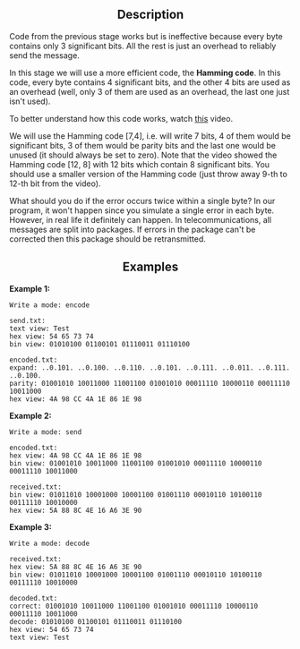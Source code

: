 <h2 style="text-align: center;">Description</h2>

<p>Code from the previous stage works but is ineffective because every byte contains only 3 significant bits. All the rest is just an overhead to reliably send the message.</p>

<p>In this stage we will use a more efficient code, the <strong>Hamming code</strong>. In this code, every byte contains 4 significant bits, and the other 4 bits are used as an overhead (well, only 3 of them are used as an overhead, the last one just isn't used).</p>

<p>To better understand how this code works, watch <a target="_blank" href="https://www.youtube.com/watch?v=373FUw-2U2k" rel="nofollow noopener noreferrer">this</a> video.</p>

<p>We will use the Hamming code [7,4], i.e. will write 7 bits, 4 of them would be significant bits, 3 of them would be parity bits and the last one would be unused (it should always be set to zero). Note that the video showed the Hamming code [12, 8] with 12 bits which contain 8 significant bits. You should use a smaller version of the Hamming code (just throw away 9-th to 12-th bit from the video).</p>

<p>What should you do if the error occurs twice within a single byte? In our program, it won't happen since you simulate a single error in each byte. However, in real life it definitely can happen. In telecommunications, all messages are split into packages. If errors in the package can't be corrected then this package should be retransmitted.</p>

<h2 style="text-align: center;">Examples</h2>

<p><strong>Example 1:</strong></p>

<pre><code class="language-no-highlight">Write a mode: encode

send.txt:
text view: Test
hex view: 54 65 73 74
bin view: 01010100 01100101 01110011 01110100

encoded.txt:
expand: ..0.101. ..0.100. ..0.110. ..0.101. ..0.111. ..0.011. ..0.111. ..0.100.
parity: 01001010 10011000 11001100 01001010 00011110 10000110 00011110 10011000
hex view: 4A 98 CC 4A 1E 86 1E 98</code></pre>

<p><strong>Example 2:</strong></p>

<pre><code class="language-no-highlight">Write a mode: send

encoded.txt:
hex view: 4A 98 CC 4A 1E 86 1E 98
bin view: 01001010 10011000 11001100 01001010 00011110 10000110 00011110 10011000

received.txt:
bin view: 01011010 10001000 10001100 01001110 00010110 10100110 00111110 10010000
hex view: 5A 88 8C 4E 16 A6 3E 90</code></pre>

<p><strong>Example 3:</strong></p>

<pre><code class="language-no-highlight">Write a mode: decode

received.txt:
hex view: 5A 88 8C 4E 16 A6 3E 90
bin view: 01011010 10001000 10001100 01001110 00010110 10100110 00111110 10010000

decoded.txt:
correct: 01001010 10011000 11001100 01001010 00011110 10000110 00011110 10011000
decode: 01010100 01100101 01110011 01110100
hex view: 54 65 73 74
text view: Test</code></pre>